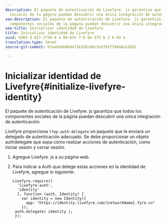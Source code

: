 ```yaml
---
description: El paquete de autenticación de Livefyre. js garantiza que todos los componentes
  sociales de la página puedan descubrir una única integración de autenticación.
seo-description: El paquete de autenticación de Livefyre. js garantiza que todos los
  componentes sociales de la página puedan descubrir una única integración de autenticación.
seo-title: Inicializar identidad de Livefyre
title: Inicializar identidad de Livefyre
uuid: 9365 d 827-2734-4 a 84-bfe 7-9 be 573 b 2 b 03 e
translation-type: tm+mt
source-git-commit: 67aeb3de964473b326c88c3a3f81ff48a6a12652

---
```



# Inicializar identidad de Livefyre{#initialize-livefyre-identity}

El paquete de autenticación de Livefyre. js garantiza que todos los componentes sociales de la página puedan descubrir una única integración de autenticación.

Livefyre proporciona `lfep-auth-delegate` un paquete que le enviará un delegado de autenticación adecuado. Se debe proporcionar un objeto authdelegate que sepa cómo realizar acciones de autenticación, como iniciar sesión y cerrar sesión.

1. Agregue Livefyre. js a su página web.
1. Para indicar a Auth que delege estas acciones en la identidad de Livefyre, agregue lo siguiente:

   ```
   Livefyre.require([ 
     'livefyre-auth', 
     'identity' 
     ], function (auth, Identity) { 
       var identity = new Identity({ 
         app: "https://identity.livefyre.com/{networkName}.fyre.co" 
       }); 
    auth.delegate( identity ); 
    });
   ```

